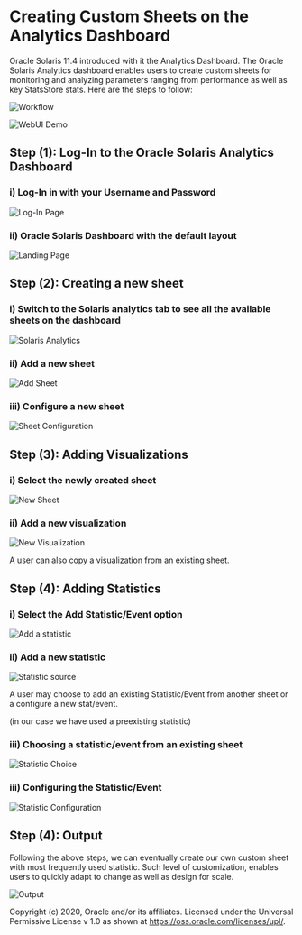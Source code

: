 # Creating Custom Sheets on the Analytics Dashboard

Oracle Solaris 11.4 introduced with it the Analytics Dashboard. The Oracle Solaris Analytics dashboard enables users to create custom sheets for monitoring and analyzing parameters ranging from performance as well as key StatsStore stats. Here are the steps to follow:

![Workflow](/Images/Creating_Sheets/workflow.png)

![WebUI Demo](/Images/Creating_Sheets/webuidemo.gif)



## Step (1): Log-In to the Oracle Solaris Analytics Dashboard

### i) Log-In in with your Username and Password

![Log-In Page](/Images/Creating_Sheets/solaris_webUI_login.png)

### ii) Oracle Solaris Dashboard with the default layout

![Landing Page](/ImagesCreating_Sheets/solaris_dashboard.png)



## Step (2): Creating a new sheet

### i) Switch to the Solaris analytics tab to see all the available sheets on the dashboard

![Solaris Analytics](/Images/Creating_Sheets/solaris_analytics_dropdown.png)

### ii) Add a new sheet

![Add Sheet](/Images/Creating_Sheets/add_new_sheet.png)

### iii) Configure a new sheet

![Sheet Configuration](/Images/Creating_Sheets/add_sheet.png)



## Step (3): Adding Visualizations

### i) Select the newly created sheet

![New Sheet](/Images/Creating_Sheets/configure_new_sheet.png)

### ii) Add a new visualization

![New Visualization](/Images/Creating_Sheets/add_visualization.png)

A user can also copy a visualization from an existing sheet.



## Step (4): Adding Statistics 

### i) Select the Add Statistic/Event option 

![Add a statistic](/Images/Creating_Sheets/add_statistic_dropdown.png)



### ii) Add a new statistic

![Statistic source](/Images/Creating_Sheets/add_statistic_choice.png)

A user may choose to add an existing Statistic/Event from another sheet or a configure a new stat/event.

(in our case we have used a preexisting statistic)



### iii) Choosing a statistic/event from an existing sheet

![Statistic Choice](/Images/Creating_Sheets/add_statistic_options.png)

### iii) Configuring the Statistic/Event

![Statistic Configuration](/Images/Creating_Sheets/statistic_checkout.png)



## Step (4): Output 

Following the above steps, we can eventually create our own custom sheet with most frequently used statistic. Such level of customization, enables users to quickly adapt to change as well as design for scale.

![Output](/Images/Creating_Sheets/new_sheet.png)





Copyright (c) 2020, Oracle and/or its affiliates.
 Licensed under the Universal Permissive License v 1.0 as shown at <https://oss.oracle.com/licenses/upl/>.